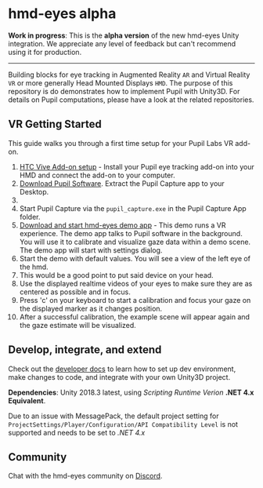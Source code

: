 hmd-eyes alpha
========

**Work in progress**: This is the **alpha version** of the new hmd-eyes Unity integration. We appreciate any level of feedback but can't recommend using it for production.

---------------

Building blocks for eye tracking in Augmented Reality `AR` and Virtual Reality `VR` or more generally Head Mounted Displays `HMD`. The purpose of this repository is do demonstrates how to implement Pupil with Unity3D. For details on Pupil computations, please have a look at the related repositories.

## VR Getting Started

This guide walks you through a first time setup for your Pupil Labs VR add-on.

1. [HTC Vive Add-on setup](https://docs.pupil-labs.com/#htc-vive-add-on) - Install your Pupil eye tracking add-on into your HMD and connect the add-on to your computer. 
2. [Download Pupil Software](https://github.com/pupil-labs/pupil/releases/latest). Extract the Pupil Capture app to your Desktop.
3. 
4. Start Pupil Capture via the `pupil_capture.exe` in the Pupil Capture App folder.
3. [Download and start hmd-eyes demo app](https://github.com/pupil-labs/hmd-eyes/releases/latest) - This demo runs a VR experience. The demo app talks to Pupil software in  the background. You will use it to calibrate and visualize gaze data within a demo scene. The demo app will start with settings dialog. 
4. Start the demo with default values. You will see a view of the left eye of the hmd.
5. This would be a good point to put said device on your head.
6. Use the displayed realtime videos of your eyes to make sure they are as centered as possible and in focus.
7. Press 'c' on your keyboard to start a calibration and focus your gaze on the displayed marker as it changes position.
8. After a successful calibration, the example scene will appear again and the gaze estimate will be visualized.

## Develop, integrate, and extend

Check out the [developer docs](./docs/Developer.md) to learn how to set up dev environment, make changes to code, and integrate with your own Unity3D project.

**Dependencies**: Unity 2018.3 latest, using *Scripting Runtime Verion* **.NET 4.x Equivalent**. 

Due to an issue with MessagePack, the default project setting for `ProjectSettings/Player/Configuration/API Compatibility Level` is not supported and needs to be set to *.NET 4.x*

## Community

Chat with the hmd-eyes community on [Discord](https://discord.gg/PahDtSH).
